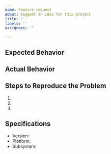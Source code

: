 ```yaml
---
name: Feature request
about: Suggest an idea for this project
title: ''
labels: ''
assignees: ''

---
```


## Expected Behavior


## Actual Behavior


## Steps to Reproduce the Problem

  1.
  1.
  1.

## Specifications

  - Version:
  - Platform:
  - Subsystem:
